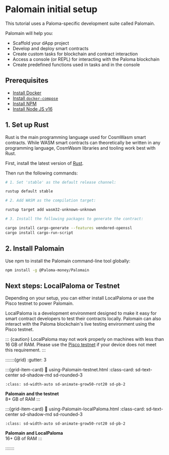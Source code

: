 # Palomain initial setup

This tutorial uses a Paloma-specific development suite called Palomain.

Palomain will help you:

- Scaffold your dApp project
- Develop and deploy smart contracts
- Create custom tasks for blockchain and contract interaction
- Access a console (or REPL) for interacting with the Paloma blockchain
- Create predefined functions used in tasks and in the console

## Prerequisites

- [Install Docker](https://www.docker.com/)
- [Install `docker-compose`](https://github.com/docker/compose)
- [Install NPM](https://www.npmjs.com/)
- [Install Node JS v16](https://nodejs.org/download/release/latest-v16.x/)

## 1. Set up Rust

Rust is the main programming language used for CosmWasm smart contracts. While WASM smart contracts can theoretically be written in any programming language, CosmWasm libraries and tooling work best with Rust.

First, install the latest version of [Rust](https://www.rust-lang.org/tools/install).

Then run the following commands:

```sh
# 1. Set 'stable' as the default release channel:

rustup default stable

# 2. Add WASM as the compilation target:

rustup target add wasm32-unknown-unknown

# 3. Install the following packages to generate the contract:

cargo install cargo-generate --features vendored-openssl
cargo install cargo-run-script
```

## 2. Install Palomain

Use npm to install the Palomain command-line tool globally:

```sh
npm install -g @Paloma-money/Palomain
```

## Next steps: LocalPaloma or Testnet

Depending on your setup, you can either install LocalPaloma or use the Pisco testnet to power Palomain.

LocalPaloma is a development environment designed to make it easy for smart contract developers to test their contracts locally. Palomain can also interact with the Paloma blockchain's live testing environment using the Pisco testnet.

::: {caution}
LocalPaloma may not work properly on machines with less than 16 GB of RAM. Please use the [Pisco testnet](using-Palomain-testnet.md) if your device does not meet this requirement.
:::

:::::::{grid}
:gutter: 3

:::{grid-item-card}
:link: using-Palomain-testnet.html
:class-card: sd-text-center sd-shadow-md sd-rounded-3

```{image} /img/icon_node.svg
:class: sd-width-auto sd-animate-grow50-rot20 sd-pb-2
```

**Palomain and the testnet**  
8+ GB of RAM
:::

:::{grid-item-card}
:link: using-Palomain-localPaloma.html
:class-card: sd-text-center sd-shadow-md sd-rounded-3

```{image} /img/LocalPaloma.svg
:class: sd-width-auto sd-animate-grow50-rot20 sd-pb-2
```

**Palomain and LocalPaloma**  
16+ GB of RAM
:::

:::::::
